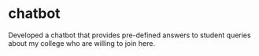 # chatbot
Developed a chatbot that provides pre-defined answers to student queries about my college who are willing to join here.
